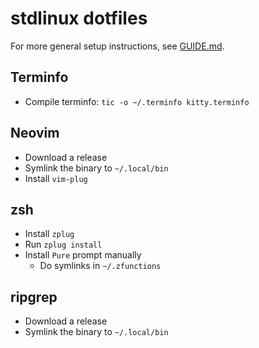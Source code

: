 # stdlinux dotfiles

For more general setup instructions, see [GUIDE.md](GUIDE.md).

## Terminfo
* Compile terminfo: `tic -o ~/.terminfo kitty.terminfo`

## Neovim
* Download a release
* Symlink the binary to `~/.local/bin`
* Install `vim-plug`

## zsh
* Install `zplug`
* Run `zplug install`
* Install `Pure` prompt manually
  * Do symlinks in `~/.zfunctions`

## ripgrep
* Download a release
* Symlink the binary to `~/.local/bin`
